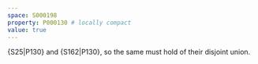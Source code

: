 ```yaml
---
space: S000198
property: P000130 # locally compact
value: true
---
```


{S25|P130} and {S162|P130}, so the same must hold of their disjoint union.
